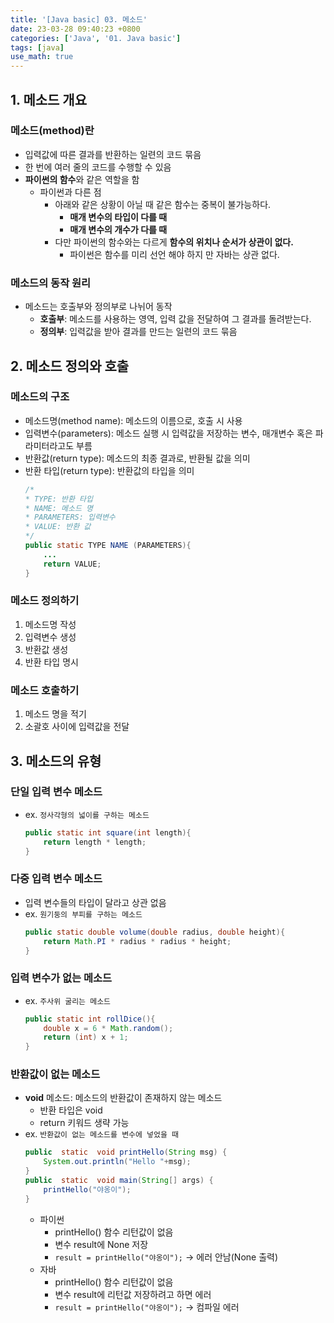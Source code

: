 ```yaml
---
title: '[Java basic] 03. 메소드'
date: 23-03-28 09:40:23 +0800
categories: ['Java', '01. Java basic']
tags: [java]
use_math: true
---
```


## 1. 메소드 개요
### 메소드(method)란
- 입력값에 따른 결과를 반환하는 일련의 코드 묶음
- 한 번에 여러 줄의 코드를 수행할 수 있음
- **파이썬의 함수**와 같은 역할을 함
	- 파이썬과 다른 점
		- 아래와 같은 상황이 아닐 때 같은 함수는 중복이 불가능하다.
			- **매개 변수의 타입이 다를 때**
			- **매개 변수의 개수가 다를 때**
		- 다만 파이썬의 함수와는 다르게 **함수의 위치나 순서가 상관이 없다.**
			- 파이썬은 함수를 미리 선언 해야 하지 만 자바는 상관 없다.

### 메소드의 동작 원리
- 메소드는 호출부와 정의부로 나뉘어 동작
	- **호출부**: 메소드를 사용하는 영역, 입력 값을 전달하여 그 결과를 돌려받는다.
	- **정의부**: 입력값을 받아 결과를 만드는 일련의 코드 묶음

## 2. 메소드 정의와 호출
### 메소드의 구조
- 메소드명(method name): 메소드의 이름으로, 호출 시 사용
- 입력변수(parameters): 메소드 실행 시 입력값을 저장하는 변수, 매개변수 혹은 파라미터라고도 부름
- 반환값(return type): 메소드의 최종 결과로, 반환될 값을 의미
- 반환 타입(return type): 반환값의 타입을 의미
    ```java
    /*
    * TYPE: 반환 타입
    * NAME: 메소드 명
    * PARAMETERS: 입력변수
    * VALUE: 반환 값
    */
    public static TYPE NAME (PARAMETERS){
        ...
        return VALUE;
    }
    ```

### 메소드 정의하기
1. 메소드명 작성
2. 입력변수 생성
3. 반환값 생성
4. 반환 타입 명시

### 메소드 호출하기
1. 메소드 명을 적기
2. 소괄호 사이에 입력값을 전달

## 3. 메소드의 유형
### 단일 입력 변수 메소드
- ex. `정사각형의 넓이를 구하는 메소드`
	```java
	public static int square(int length){
		return length * length;
	}
	```
    
### 다중 입력 변수 메소드
- 입력 변수들의 타입이 달라고 상관 없음
- ex. `원기둥의 부피를 구하는 메소드`
	```java
	public static double volume(double radius, double height){
		return Math.PI * radius * radius * height;
	}
	```

### 입력 변수가 없는 메소드
- ex. `주사위 굴리는 메소드`
	```java
	public static int rollDice(){
		double x = 6 * Math.random();
		return (int) x + 1;
	}
	```
    
### 반환값이 없는 메소드
- **void** 메소드: 메소드의 반환값이 존재하지 않는 메소드
	- 반환 타입은 void
	- return 키워드 생략 가능
- ex. `반환값이 없는 메소드를 변수에 넣었을 때`
	```java
	public  static  void printHello(String msg) {
		System.out.println("Hello "+msg);
	}
	public  static  void main(String[] args) {
		printHello("야옹이");
	}
	```
	- 파이썬
		- printHello() 함수 리턴값이 없음
		- 변수 result에 None 저장
		- `result = printHello("야옹이");` &rarr; 에러 안남(None 출력)
	- 자바
		- printHello() 함수 리턴값이 없음
		- 변수 result에 리턴값 저장하려고 하면 에러
		- `result = printHello("야옹이");` &rarr; 컴파일 에러
